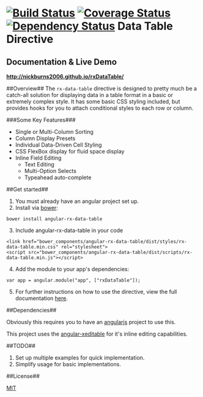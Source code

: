[![Build Status](https://api.travis-ci.org/nickburns2006/rxDataTable.png)](https://travis-ci.org/nickburns2006/rxDataTable)
[![Coverage Status](https://coveralls.io/repos/nickburns2006/rxDataTable/badge.png?branch=master)](https://coveralls.io/r/nickburns2006/rxDataTable?branch=master)
[![Dependency Status](https://david-dm.org/nickburns2006/rxDataTable.png)](https://david-dm.org/nickburns2006/rxDataTable.png)
Data Table Directive
==========================
 
## Documentation & Live Demo
**http://nickburns2006.github.io/rxDataTable/**

##Overview##
The `rx-data-table` directive is designed to pretty much be a catch-all
solution for displaying data in a table format in a basic or extremely
complex style. It has some basic CSS styling included, but provides hooks
for you to attach conditional styles to each row or column.
   
###Some Key Features###
- Single or Multi-Column Sorting
- Column Display Presets
- Individual Data-Driven Cell Styling
- CSS FlexBox display for fluid space display
- Inline Field Editing
    - Text Editing
    - Multi-Option Selects
    - Typeahead auto-complete

##Get started##

1. You must already have an angular project set up.
2. Install via [bower](http://bower.io):
```
bower install angular-rx-data-table
```
3. Include angular-rx-data-table in your code
```
<link href="bower_components/angular-rx-data-table/dist/styles/rx-data-table.min.css" rel="stylesheet">
<script src="bower_components/angular-rx-data-table/dist/scripts/rx-data-table.min.js"></script>
```
4. Add the module to your app's dependencies:
```
var app = angular.module("app", ["rxDataTable"]);
```
5. For further instructions on how to use the directive, view the full
   documentation [here](http://nickburns2006.github.io/rxDataTable).

##Dependencies##

Obviously this requires you to have an [angularjs](http://angularjs.org/)
project to use this.

This project uses the [angular-xeditable](http://vitalets.github.io/angular-xeditable/ "angular-xeditable homepage") for it's inline editing capabilities.

##TODO##
1. Set up multiple examples for quick implementation.
2. Simplify usage for basic implementations.

##License##

[MIT](./LICENSE.md)
